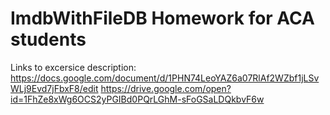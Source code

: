 # ImdbWithFileDB Homework for ACA students

Links to excersice description:
https://docs.google.com/document/d/1PHN74LeoYAZ6a07RlAf2WZbf1jLSvWLj9Evd7jFbxF8/edit
https://drive.google.com/open?id=1FhZe8xWg6OCS2yPGIBd0PQrLGhM-sFoGSaLDQkbvF6w
